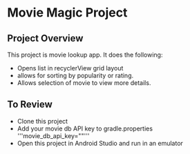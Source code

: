 # Movie Magic Project

## Project Overview
This project is movie lookup app. It does the following:

* Opens list in recyclerView grid layout
* allows for sorting by popularity or rating.
* Allows selection of movie to view more details.

## To Review
* Clone this project
* Add your movie db API key to gradle.properties '''movie_db_api_key="<key>"'''
* Open this project in Android Studio and run in an emulator


